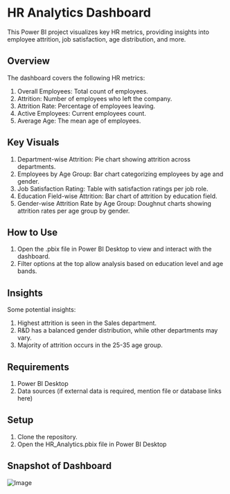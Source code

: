 
# HR Analytics Dashboard

This Power BI project visualizes key HR metrics, providing insights into employee attrition, job satisfaction, age distribution, and more.

## Overview
The dashboard covers the following HR metrics:

1. Overall Employees: Total count of employees.
2. Attrition: Number of employees who left the company.
3. Attrition Rate: Percentage of employees leaving.
4. Active Employees: Current employees count.
5. Average Age: The mean age of employees.

## Key Visuals
1. Department-wise Attrition: Pie chart showing attrition across departments.
2. Employees by Age Group: Bar chart categorizing employees by age and gender.
3. Job Satisfaction Rating: Table with satisfaction ratings per job role.
4. Education Field-wise Attrition: Bar chart of attrition by education field.
5. Gender-wise Attrition Rate by Age Group: Doughnut charts showing attrition rates per age group by gender.


## How to Use
1. Open the .pbix file in Power BI Desktop to view and interact with the dashboard.
2. Filter options at the top allow analysis based on education level and age bands.

## Insights
Some potential insights:

1. Highest attrition is seen in the Sales department.
2. R&D has a balanced gender distribution, while other departments may vary.
3. Majority of attrition occurs in the 25-35 age group.

## Requirements
1. Power BI Desktop
2. Data sources (if external data is required, mention file or database links here)

## Setup
1. Clone the repository.
2. Open the HR_Analytics.pbix file in Power BI Desktop

## Snapshot of Dashboard
![Image](https://github.com/user-attachments/assets/b0c4327f-0d6a-4122-aaff-c82ab78765b0)
